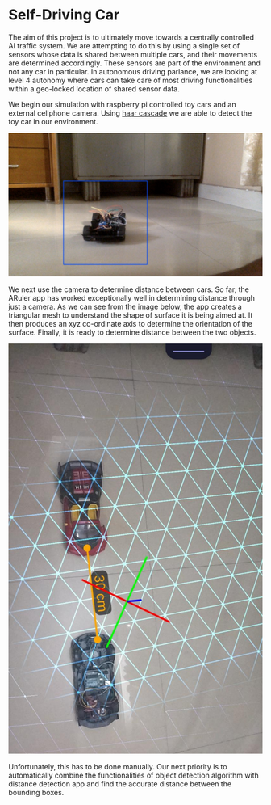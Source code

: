 # Self-Driving Car

The aim of this project is to ultimately move towards a centrally controlled AI traffic system. We are attempting to do this by using a single set of sensors whose data is shared between multiple cars, and their movements are determined accordingly. These sensors are part of the environment and not any car in particular. In autonomous driving parlance, we are looking at level 4 autonomy where cars can take care of most driving functionalities within a geo-locked location of shared sensor data. 

We begin our simulation with raspberry pi controlled toy cars and an external cellphone camera. Using [haar cascade](https://github.com/Sidc1991/Machine-Learning-Projects/tree/master/Computer%20Vision) we are able to detect the toy car in our environment. 

![object](https://github.com/Sidc1991/Machine-Learning-Projects/blob/master/Self-Driving%20Car/Trial%20Images/Object%20Detection.jpeg)

We next use the camera to determine distance between cars. So far, the ARuler app has worked exceptionally well in determining distance through just a camera. As we can see from the image below, the app creates a triangular mesh to understand the shape of surface it is being aimed at. It then produces an xyz co-ordinate axis to determine the orientation of the surface. Finally, it is ready to determine distance between the two objects.     

![distance](https://raw.githubusercontent.com/Sidc1991/Machine-Learning-Projects/master/Self-Driving%20Car/Trial%20Images/Distance%20Detection.jpeg?token=Ats9XL5CK3WWxeUgphYbA7TZS5LkKI7Iks5cd_3pwA%3D%3D)

Unfortunately, this has to be done manually. Our next priority is to automatically combine the functionalities of object detection algorithm with distance detection app and find the accurate distance between the bounding boxes.  
